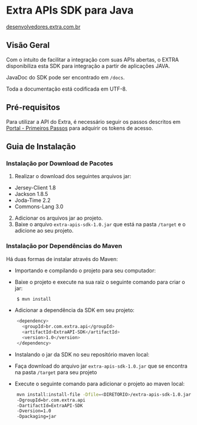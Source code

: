 Extra APIs SDK para Java
==============

[desenvolvedores.extra.com.br](http://desenvolvedores.extra.com.br/)

## Visão Geral


Com o intuito de facilitar a integração com suas APIs abertas, o EXTRA disponibiliza esta SDK para integração a partir de aplicações JAVA.

JavaDoc do SDK pode ser encontrado em `/docs`.

Toda a documentação está codificada em UTF-8.

## Pré-requisitos
Para utilizar a API do Extra, é necessário seguir os passos descritos em [Portal - Primeiros Passos](http://desenvolvedores.extra.com.br/api-portal/docs/apilojistav1/main/getting-started.html) para adquirir os tokens de acesso.

## Guia de Instalação

### Instalação por Download de Pacotes

1. Realizar o download dos seguintes arquivos jar:
  * Jersey-Client 1.8
  * Jackson 1.8.5
  * Joda-Time 2.2
  * Commons-Lang 3.0

2. Adicionar os arquivos jar ao projeto.
3. Baixe o arquivo `extra-apis-sdk-1.0.jar` que está na pasta `/target` e o adicione ao seu projeto.

### Instalação por Dependências do Maven

Há duas formas de instalar através do Maven:

- Importando e compilando o projeto para seu computador:

 * Baixe o projeto e execute na sua raiz o seguinte comando para criar o jar:

  ```bash
      $ mvn install
  ```

 * Adicionar a dependência da SDK em seu projeto:

  ```bash
      <dependency>
        <groupId>br.com.extra.api</groupId>
        <artifactId>ExtraAPI-SDK</artifactId>
        <version>1.0</version>
      </dependency>
  ```
- Instalando o jar da SDK no seu repositório maven local:

 * Faça download do arquivo jar `extra-apis-sdk-1.0.jar` que se encontra na pasta `/target` para seu projeto

 * Execute o seguinte comando para adicionar o projeto ao maven local:

  ```bash
      mvn install:install-file -Dfile=<DIRETORIO>/extra-apis-sdk-1.0.jar
      -DgroupId=br.com.extra.api
      -DartifactId=ExtraAPI-SDK
      -Dversion=1.0  
      -Dpackaging=jar
```
